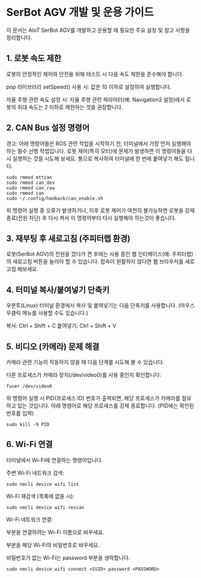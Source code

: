 # SerBot AGV 개발 및 운용 가이드
이 문서는 AIoT SerBot AGV를 개발하고 운용할 때 필요한 주요 설정 및 참고 사항을 정리합니다.

## 1. 로봇 속도 제한
로봇의 안정적인 제어와 안전을 위해 테스트 시 다음 속도 제한을 준수해야 합니다.

pop 라이브러리 setSpeed() 사용 시: 값은 10 이하로 설정하여 실행합니다.

자율 주행 관련 속도 설정 시: 자율 주행 관련 파라미터(예: Navigation2 설정)에서 로봇의 최대 속도는 2 이하로 제한하는 것을 권장합니다.

## 2. CAN Bus 설정 명령어
경고: 아래 명령어들은 ROS 관련 작업을 시작하기 전, 터미널에서 가장 먼저 실행해야 하는 필수 선행 작업입니다.
로봇 제어(특히 모터)에 문제가 발생하면 이 명령어들을 다시 실행하는 것을 시도해 보세요.
통으로 복사하여 터미널에 한 번에 붙여넣기 해도 됩니다.
```
sudo rmmod mttcan
sudo rmmod can_dev
sudo rmmod can_raw
sudo rmmod can
sudo ~/.config/hanback/can_enable.sh
```
위 명령어 실행 중 오류가 발생하거나, 이후 로봇 제어가 여전히 불가능하면 로봇을 강제 종료(전원 차단) 후 다시 켜서 이 명령어부터 다시 실행해야 하는것이 좋습니다.

## 3. 재부팅 후 새로고침 (주피터랩 환경)
로봇(SerBot AGV)의 전원을 껐다가 켠 후에는 사용 중인 웹 인터페이스(예: 주피터랩)의 새로고침 버튼을 눌러야 할 수 있습니다. 접속이 원활하지 않다면 웹 브라우저를 새로고침 해보세요.

## 4. 터미널 복사/붙여넣기 단축키
우분투(Linux) 터미널 환경에서 복사 및 붙여넣기는 다음 단축키를 사용합니다. (마우스 우클릭 메뉴를 사용할 수도 있습니다.)

복사: Ctrl + Shift + C
붙여넣기: Ctrl + Shift + V

## 5. 비디오 (카메라) 문제 해결
카메라 관련 기능이 작동하지 않을 때 다음 단계를 시도해 볼 수 있습니다.

다른 프로세스가 카메라 장치(/dev/video0)를 사용 중인지 확인합니다:
```
fuser /dev/video0
```
위 명령어 실행 시 PID(프로세스 ID) 번호가 출력되면, 해당 프로세스가 카메라를 점유하고 있는 것입니다. 아래 명령어로 해당 프로세스를 강제 종료합니다. (PID에는 확인된 번호를 입력)
```
sudo kill -9 PID
```
## 6. Wi-Fi 연결
터미널에서 Wi-Fi에 연결하는 명령어입니다.

주변 Wi-Fi 네트워크 검색:
```
sudo nmcli device wifi list
```
Wi-Fi 재검색 (목록에 없을 시):
```
sudo nmcli device wifi rescan
```
Wi-Fi 네트워크 연결:

<SSID> 부분을 연결하려는 Wi-Fi 이름으로 바꾸세요.

<PASSWORD> 부분을 해당 Wi-Fi의 비밀번호로 바꾸세요.

비밀번호가 없는 Wi-Fi는 password <PASSWORD> 부분을 생략합니다.
```
sudo nmcli device wifi connect <SSID> password <PASSWORD>
```
